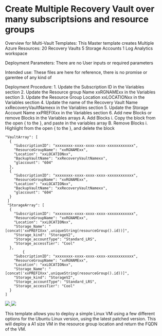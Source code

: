 # Create Multiple Recovery Vault over many subscriptsions and resource groups

Overview for Multi-Vault Templates:
This Master template creates Multiple Azure  Resources:
	20 Recovery Vaults 
  5 Storage Accounts 
  1 Log Analytics workspace
  
Deployment Parameters: 
	There are no User inputs or required parameters
  
Intended use:
  These files are here for reference, there is no promise or garentee of any kind of 
  
 
Deployment Procedure: 
	1.  Update the Subscription ID in the Variables section
  2.  Update the Resource group Name xxRGNAMExx in the Variables section
  3.  Update the Resource Group Location xxLOCATIONxx in the Variables section
  4.  Update the name of the Recovery Vault Name xxRecoveryVaultNamexx in the Variables section 
  5.  Update the Storage Account Name xxPREFIXxx in the Variables section
  6.  Add new Blocks or remove Blocks in the Variables arrays 
    A.  Add Blocks
      i.  Copy the block from the open { to the }, and paste in the variables array 
    B.  Remove Blocks
      i.  Highlight from the open { to the }, and delete the block 
  
    "VaultArray": [
      {
        "SubscriptionID": "xxxxxxxx-xxxx-xxxx-xxxx-xxxxxxxxxxxx",
        "ResourceGroupName": "xxRGNAMExx",
        "Location": "xxLOCATIONxx",
        "BackupVaultName": "xxRecoveryVaultNamexx",
        "glaccount": "604"
      },
      {
        "SubscriptionID": "xxxxxxxx-xxxx-xxxx-xxxx-xxxxxxxxxxxx",
        "ResourceGroupName": "xxRGNAMExx",
        "Location": "xxLOCATIONxx",
        "BackupVaultName": "xxRecoveryVaultNamexx",
        "glaccount": "604"
      }
     ]
     "StorageArray": [
      {
        "SubscriptionID": "xxxxxxxx-xxxx-xxxx-xxxx-xxxxxxxxxxxx",
        "ResourceGroupName": "xxRGNAMExx",
        "Location": "xxLOCATIONxx",
        "Storage_Name": "[concat('xxPREFIXxx',uniqueString(resourceGroup().id))]",
        "Storage_kind": "StorageV2",
        "Storage_accountType": "Standard_LRS",
        "Storage_accessTier": "Cool"
      },
            {
        "SubscriptionID": "xxxxxxxx-xxxx-xxxx-xxxx-xxxxxxxxxxxx",
        "ResourceGroupName": "xxRGNAMExx",
        "Location": "xxLOCATIONxx",
        "Storage_Name": "[concat('xxPREFIXxx',uniqueString(resourceGroup().id))]",
        "Storage_kind": "StorageV2",
        "Storage_accountType": "Standard_LRS",
        "Storage_accessTier": "Cool"
      }
    ]


<a href="https://portal.azure.com/#create/Microsoft.Template/uri/https%3A%2F%2Fraw.githubusercontent.com/DeanCefola/AzureBackup/master/Multi_backup_vault.json" target="_blank">
    <img src="http://azuredeploy.net/deploybutton.png"/>
</a>
<a href="http://armviz.io/#/?load=https%3A%2F%2Fhttps://raw.githubusercontent.com/DeanCefola/AzureBackup/master/Multi_backup_vault.json" target="_blank">
    <img src="http://armviz.io/visualizebutton.png"/>
</a>


This template allows you to deploy a simple Linux VM using a few different options for the Ubuntu Linux version, using the latest patched version. This will deploy a A1 size VM in the resource group location and return the FQDN of the VM.
